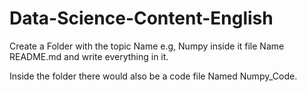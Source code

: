 # Data-Science-Content-English

Create a Folder with the topic Name e.g, Numpy inside it file Name README.md and write everything in it.

Inside the folder there would also be a code file Named Numpy_Code.
